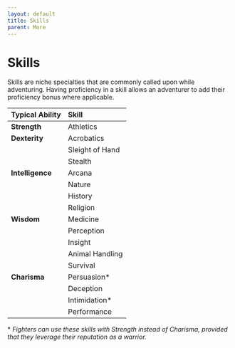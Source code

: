 ```yaml
---
layout: default
title: Skills
parent: More
---
```


# Skills

Skills are niche specialties that are commonly called upon while adventuring. Having proficiency in a skill allows an adventurer to add their proficiency bonus where applicable.

| Typical Ability  | Skill           |
| :--------------- | :-------------- |
| **Strength**     | Athletics       |
| **Dexterity**    | Acrobatics      |
|                  | Sleight of Hand |
|                  | Stealth         |
| **Intelligence** | Arcana          |
|                  | Nature          |
|                  | History         |
|                  | Religion        |
| **Wisdom**       | Medicine        |
|                  | Perception      |
|                  | Insight         |
|                  | Animal Handling |
|                  | Survival        |
| **Charisma**     | Persuasion*     |
|                  | Deception       |
|                  | Intimidation*   |
|                  | Performance     |

\* _Fighters can use these skills with Strength instead of Charisma, provided that they leverage their reputation as a warrior._